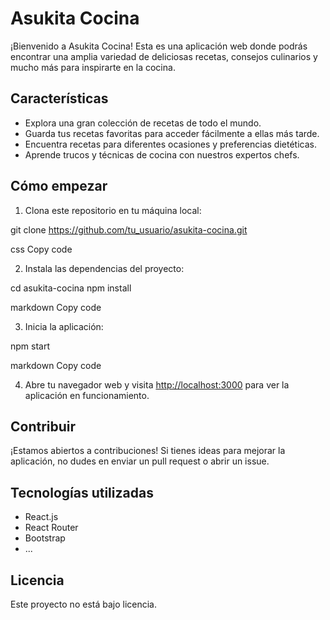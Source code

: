 # Asukita Cocina

¡Bienvenido a Asukita Cocina! Esta es una aplicación web donde podrás encontrar una amplia variedad de deliciosas recetas, consejos culinarios y mucho más para inspirarte en la cocina.

## Características

- Explora una gran colección de recetas de todo el mundo.
- Guarda tus recetas favoritas para acceder fácilmente a ellas más tarde.
- Encuentra recetas para diferentes ocasiones y preferencias dietéticas.
- Aprende trucos y técnicas de cocina con nuestros expertos chefs.

## Cómo empezar

1. Clona este repositorio en tu máquina local:

git clone https://github.com/tu_usuario/asukita-cocina.git

css
Copy code

2. Instala las dependencias del proyecto:

cd asukita-cocina
npm install

markdown
Copy code

3. Inicia la aplicación:

npm start

markdown
Copy code

4. Abre tu navegador web y visita [http://localhost:3000](http://localhost:3000) para ver la aplicación en funcionamiento.

## Contribuir

¡Estamos abiertos a contribuciones! Si tienes ideas para mejorar la aplicación, no dudes en enviar un pull request o abrir un issue.

## Tecnologías utilizadas

- React.js
- React Router
- Bootstrap
- ...

## Licencia

Este proyecto no está bajo licencia.
